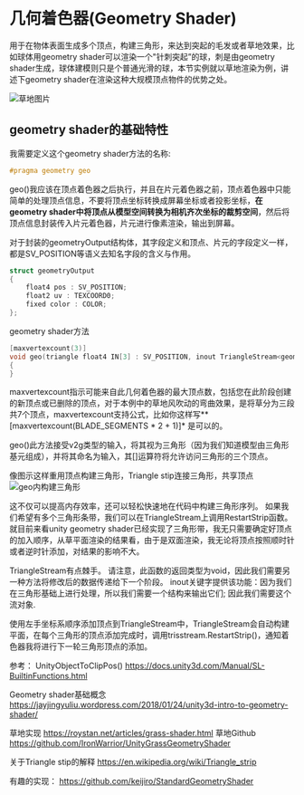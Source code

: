
# 几何着色器(Geometry Shader)
用于在物体表面生成多个顶点，构建三角形，来达到突起的毛发或者草地效果，比如球体用geometry shader可以渲染一个"针刺突起”的球，刺是由geometry shader生成，球体建模则只是个普通光滑的球，本节实例就以草地渲染为例，讲述下geometry shader在渲染这种大规模顶点物件的优势之处。

![草地图片](http://uwa-ducument-img.oss-cn-beijing.aliyuncs.com/Blog/HeaderImage/3538.png)

## geometry shader的基础特性
我需要定义这个geometry shader方法的名称:
``` c
#pragma geometry geo
```

geo()我应该在顶点着色器之后执行，并且在片元着色器之前，顶点着色器中只能简单的处理顶点信息，不要将顶点坐标转换成屏幕坐标或者投影坐标，**在geometry shader中将顶点从模型空间转换为相机齐次坐标的裁剪空间**，然后将顶点信息封装传入片元着色器，片元进行像素渲染，输出到屏幕。

对于封装的geometryOutput结构体，其字段定义和顶点、片元的字段定义一样，都是SV_POSITION等语义去知名字段的含义与作用。
``` c
struct geometryOutput
{
	float4 pos : SV_POSITION;
    float2 uv : TEXCOORD0;
    fixed color : COLOR;
};
```

geometry shader方法
``` c
[maxvertexcount(3)]
void geo(triangle float4 IN[3] : SV_POSITION, inout TriangleStream<geometryOutput> triStream)
{
}
```
maxvertexcount指示可能来自此几何着色器的最大顶点数，包括您在此阶段创建的新顶点或已删除的顶点，对于本例中的草地风吹动的弯曲效果，是将草分为三段共7个顶点，maxvertexcount支持公式，比如你这样写**[maxvertexcount(BLADE_SEGMENTS * 2 + 1)]* 是可以的。

geo()此方法接受v2g类型的输入，将其视为三角形（因为我们知道模型由三角形基元组成），并将其命名为输入，其[]运算符将允许访问三角形的三个顶点。

像图示这样重用顶点构建三角形，Triangle stip连接三角形，共享顶点
![geo内构建三角形](https://roystan.net/media/tutorials/grass/grass-construction.gif)

这不仅可以提高内存效率，还可以轻松快速地在代码中构建三角形序列。 如果我们希望有多个三角形条带，我们可以在TriangleStream上调用RestartStrip函数。就目前来看unity geometry shader已经实现了三角形带，我无只需要确定好顶点的加入顺序，从草平面渲染的结果看，由于是双面渲染，我无论将顶点按照顺时针或者逆时针添加，对结果的影响不大。

TriangleStream有点棘手。 请注意，此函数的返回类型为void，因此我们需要另一种方法将修改后的数据传递给下一个阶段。 inout关键字提供该功能：因为我们在三角形基础上进行处理，所以我们需要一个结构来输出它们; 因此我们需要这个流对象.

使用左手坐标系顺序添加顶点到TriangleStream中，TriangleStream会自动构建平面，在每个三角形的顶点添加完成时，调用trisstream.RestartStrip()，通知着色器我将进行下一轮三角形顶点的添加。

参考：
UnityObjectToClipPos() https://docs.unity3d.com/Manual/SL-BuiltinFunctions.html

Geometry shader基础概念 https://jayjingyuliu.wordpress.com/2018/01/24/unity3d-intro-to-geometry-shader/

草地实现 https://roystan.net/articles/grass-shader.html
草地Github https://github.com/IronWarrior/UnityGrassGeometryShader

关于Triangle stip的解释 https://en.wikipedia.org/wiki/Triangle_strip

有趣的实现：
https://github.com/keijiro/StandardGeometryShader